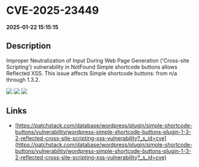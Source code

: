 # CVE-2025-23449

**2025-01-22 15:15:15**

## Description
Improper Neutralization of Input During Web Page Generation ('Cross-site Scripting') vulnerability in NotFound Simple shortcode buttons allows Reflected XSS. This issue affects Simple shortcode buttons: from n/a through 1.3.2.

![](https://img.shields.io/static/v1?label=Score&message=7.1&color=red)
![](https://img.shields.io/static/v1?label=Severity&message=HIGH&color=red)
![](https://img.shields.io/static/v1?label=CWE&message=XSS&color=green)

## Links
- [https://patchstack.com/database/wordpress/plugin/simple-shortcode-buttons/vulnerability/wordpress-simple-shortcode-buttons-plugin-1-3-2-reflected-cross-site-scripting-xss-vulnerability?_s_id=cve](https://patchstack.com/database/wordpress/plugin/simple-shortcode-buttons/vulnerability/wordpress-simple-shortcode-buttons-plugin-1-3-2-reflected-cross-site-scripting-xss-vulnerability?_s_id=cve)
